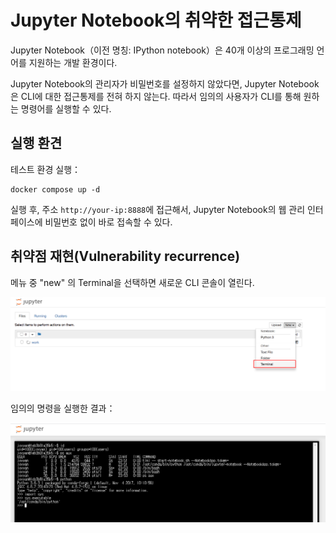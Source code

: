 # Jupyter Notebook의 취약한 접근통제

Jupyter Notebook（이전 명칭: IPython notebook）은 40개 이상의 프로그래밍 언어를 지원하는 개발 환경이다.

Jupyter Notebook의 관리자가 비밀번호를 설정하지 않았다면, Jupyter Notebook은 CLI에 대한 접근통제를 전혀 하지 않는다.
따라서 임의의 사용자가 CLI를 통해 원하는 명령어를 실행할 수 있다.

## 실행 환견

테스트 환경 실행：

```
docker compose up -d
```

실행 후, 주소 `http://your-ip:8888`에 접근해서, Jupyter Notebook의 웹 관리 인터페이스에 비밀번호 없이 바로 접속할 수 있다.

## 취약점 재현(Vulnerability recurrence)

메뉴 중 "new" 의 Terminal을 선택하면 새로운 CLI 콘솔이 열린다.

![](1.png)

임의의 명령을 실행한 결과：

![](jupyter__python_shell.png)
